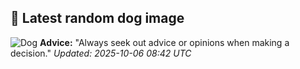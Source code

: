 ## 🐶 Latest random dog image
![Dog](https://images.dog.ceo/breeds/deerhound-scottish/n02092002_6574.jpg)
**Advice:** "Always seek out advice or opinions when making a decision."
*Updated: 2025-10-06 08:42 UTC*
